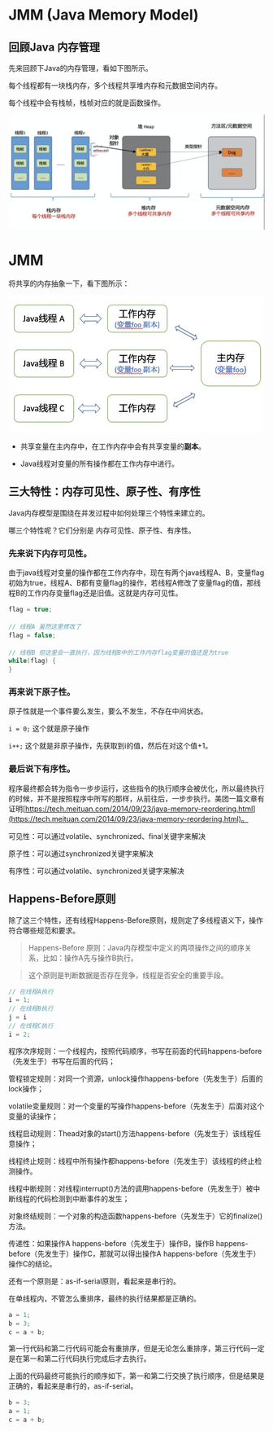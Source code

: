 # JMM (Java Memory Model)

## 回顾Java 内存管理
先来回顾下Java的内存管理，看如下图所示。

每个线程都有一块栈内存，多个线程共享堆内存和元数据空间内存。

每个线程中会有栈帧，栈帧对应的就是函数操作。

![image.png](/image/java-memory-model-1.png)


# JMM
将共享的内存抽象一下，看下图所示：

![image.png](/image/java-memory-model-2.png)

- 共享变量在主内存中，在工作内存中会有共享变量的**副本**。

- Java线程对变量的所有操作都在工作内存中进行。

## 三大特性：内存可见性、原子性、有序性

Java内存模型是围绕在并发过程中如何处理三个特性来建立的。

哪三个特性呢？它们分别是 内存可见性、原子性、有序性。


### 先来说下内存可见性。

由于java线程对变量的操作都在工作内存中，现在有两个java线程A、B，变量flag初始为true，线程A、B都有变量flag的操作，若线程A修改了变量flag的值，那线程B的工作内存变量flag还是旧值。这就是内存可见性。

```java
flag = true;

// 线程A 虽然这里修改了
flag = false;

// 线程B 但这里会一直执行，因为线程B中的工作内存flag变量的值还是为true
while(flag) {
}
```

### 再来说下原子性。

原子性就是一个事件要么发生，要么不发生，不存在中间状态。

`i = 0;`  这个就是原子操作

`i++;`   这个就是非原子操作，先获取到i的值，然后在对这个值+1。


### 最后说下有序性。
程序最终都会转为指令一步步运行，这些指令的执行顺序会被优化，所以最终执行的时候，并不是按照程序中所写的那样，从前往后，一步步执行。美团一篇文章有证明[https://tech.meituan.com/2014/09/23/java-memory-reordering.html](https://tech.meituan.com/2014/09/23/java-memory-reordering.html)。


可见性：可以通过volatile、synchronized、final关键字来解决

原子性：可以通过synchronized关键字来解决

有序性：可以通过volatile、synchronized关键字来解决


## Happens-Before原则

除了这三个特性，还有线程Happens-Before原则，规则定了多线程语义下，操作符合哪些规范和要求。

> Happens-Before 原则：Java内存模型中定义的两项操作之间的顺序关系，比如：操作A先与操作B执行。

> 这个原则是判断数据是否存在竞争，线程是否安全的重要手段。

```java
// 在线程A执行
i = 1;
// 在线程B执行
j = i
// 在线程C执行
i = 2;
```

程序次序规则：一个线程内，按照代码顺序，书写在前面的代码happens-before（先发生于）书写在后面的代码；

管程锁定规则：对同一个资源，unlock操作happens-before（先发生于）后面的lock操作；

volatile变量规则：对一个变量的写操作happens-before（先发生于）后面对这个变量的读操作；

线程启动规则：Thead对象的start()方法happens-before（先发生于）该线程任意操作；

线程终止规则：线程中所有操作都happens-before（先发生于）该线程的终止检测操作。

线程中断规则：对线程interrupt()方法的调用happens-before（先发生于）被中断线程的代码检测到中断事件的发生；

对象终结规则：一个对象的构造函数happens-before（先发生于）它的finalize()方法。

传递性：如果操作A happens-before（先发生于）操作B，操作B happens-before（先发生于）操作C，那就可以得出操作A happens-before（先发生于）操作C的结论。


还有一个原则是：as-if-serial原则，看起来是串行的。

在单线程内，不管怎么重排序，最终的执行结果都是正确的。

```java
a = 1;
b = 3;
c = a + b;
```

第一行代码和第二行代码可能会有重排序，但是无论怎么重排序，第三行代码一定是在第一和第二行代码执行完成后才去执行。

上面的代码最终可能执行的顺序如下，第一和第二行交换了执行顺序，但是结果是正确的，看起来是串行的，as-if-serial。

```java
b = 3;
a = 1;
c = a + b;
```

